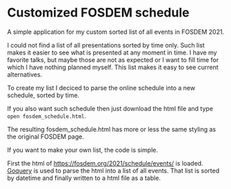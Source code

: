 # Customized FOSDEM schedule
A simple application for my custom sorted list of all events in FOSDEM 2021.

I could not find a list of all presentations sorted by time only. Such list makes it easier to see what is presented at any moment in time. I have my favorite talks, but maybe those are not as expected or I want to fill time for which I have nothing planned myself. This list makes it easy to see current alternatives.

To create my list I deciced to parse the online schedule into a new schedule, sorted by time.

If you also want such schedule then just download the html file and type `open fosdem_schedule.html`.

The resulting fosdem_schedule.html has more or less the same styling as the original FOSDEM page.

If you want to make your own list, the code is simple.

First the html of https://fosdem.org/2021/schedule/events/ is loaded. [Goquery]("github.com/PuerkitoBio/goquery") is used to parse the html into a list of all events. That list is sorted by datetime and finally written to a html file as a table. 